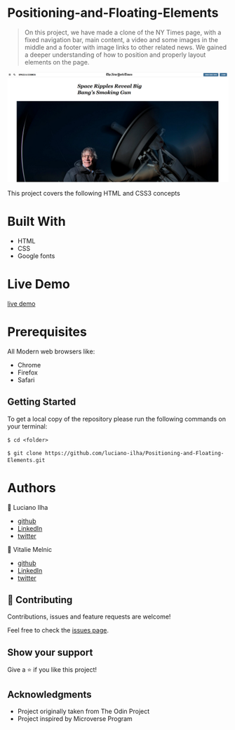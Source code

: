 # Positioning-and-Floating-Elements

> On this project, we have made a clone of the NY Times page, with a fixed navigation bar, main content, a video and some images in the middle and a footer with image links to other related news.
> We gained a deeper understanding of how to position and properly layout elements on the page.


![Image description](https://raw.githubusercontent.com/luciano-ilha/Positioning-and-Floating-Elements/feature/assets/Screenshot.png)

This project covers the following HTML and CSS3 concepts


# Built With #

- HTML
- CSS
- Google fonts

# Live Demo #
[live demo](https://raw.githack.com/luciano-ilha/Positioning-and-Floating-Elements/feature/index.html)


 # Prerequisites #
 All Modern web browsers like:
- Chrome 
- Firefox
- Safari


## Getting Started

To get a local copy of the repository please run the following commands on your terminal:

```
$ cd <folder>
```

```
$ git clone https://github.com/luciano-ilha/Positioning-and-Floating-Elements.git
```



 # Authors # 


👤 Luciano Ilha
 - [github](https://github.com/luciano-ilha)
 - [LinkedIn](https://www.linkedin.com/in/luciano-ilha-carbonell-188115a0/
)
 - [twitter](https://twitter.com/CarbonellIlha
)   


👤 Vitalie Melnic
- [github](https://github.com/vmwhoami)
- [LinkedIn](https://www.linkedin.com/in/vitalie-melnic-5802198a/)
- [twitter](https://twitter.com/vmwhoami)



## 🤝 Contributing

Contributions, issues and feature requests are welcome!

Feel free to check the [issues page](https://github.com/luciano-ilha/Positioning-and-Floating-Elements/issues).

## Show your support

Give a ⭐️ if you like this project!

## Acknowledgments

- Project originally taken from The Odin Project
- Project inspired by Microverse Program
